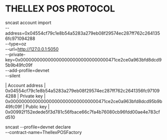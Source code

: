# THELLEX POS PROTOCOL

sncast account import \
 --address=0x04554cf79c1e8b54a5283a279eb08f29574ec287ff762c2641356fc971094288 \
 --type=oz \
 --url=http://127.0.0.1:5050 \
 --private-key=0x00000000000000000000000000000000471ce2ce0a963bfd8dcd95b9b49fc09f \
 --add-profile=devnet \
 --silent

| Account address | 0x04554cf79c1e8b54a5283a279eb08f29574ec287ff762c2641356fc971094288
| Private key | 0x00000000000000000000000000000000471ce2ce0a963bfd8dcd95b9b49fc09f
| Public key | 0x00992f152edede5f3d781c56fbace66c7fa4b76080cb96fdd00ae4e783cfd510

sncast --profile=devnet declare \
 --contract-name=ThellexPOSFactory
